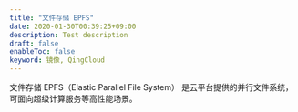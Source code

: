 ```yaml
---
title: "文件存储 EPFS"
date: 2020-01-30T00:39:25+09:00
description: Test description
draft: false
enableToc: false
keyword: 镜像, QingCloud
---
```


文件存储 EPFS（Elastic Parallel File System） 是云平台提供的并行文件系统，可面向超级计算服务等高性能场景。
